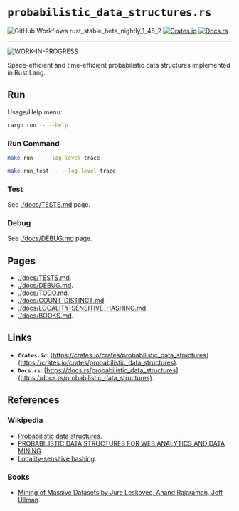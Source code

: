 # `probabilistic_data_structures.rs`

![GitHub Workflows rust_stable_beta_nightly_1_45_2](https://github.com/banaio/probabilistic_data_structures.rs/workflows/rust_stable_beta_nightly_1_45_2/badge.svg)
[![Crates.io](https://img.shields.io/crates/v/probabilistic_data_structures.svg)](https://crates.io/crates/probabilistic_data_structures)
[![Docs.rs](https://docs.rs/probabilistic_data_structures/badge.svg)](https://docs.rs/probabilistic_data_structures)

---

![WORK-IN-PROGRESS](https://img.shields.io/badge/probabilistic__data__structures.rs-WORK--IN--PROGRESS-red?style=for-the-badge&logo=rust&maxAge=604800&cacheSeconds=604800)

Space-efficient and time-efficient probabilistic data structures implemented in Rust Lang.

## Run

Usage/Help menu:

```sh
cargo run -- --help
```

### Run Command

```sh
make run -- --log_level trace
```

```sh
make run_test -- --log-level trace
```

### Test

See [./docs/TESTS.md](./docs/TESTS.md) page.

### Debug

See [./docs/DEBUG.md](./docs/DEBUG.md) page.

## Pages

* [./docs/TESTS.md](./docs/TESTS.md).
* [./docs/DEBUG.md](./docs/DEBUG.md).
* [./docs/TODO.md](./docs/TODO.md).
* [./docs/COUNT_DISTINCT.md](./docs/COUNT_DISTINCT.md).
* [./docs/LOCALITY-SENSITIVE_HASHING.md](./docs/LOCALITY-SENSITIVE_HASHING.md).
* [./docs/BOOKS.md](./docs/BOOKS.md).

## Links

* **`Crates.io`:** [https://crates.io/crates/probabilistic_data_structures](https://crates.io/crates/probabilistic_data_structures).
* **`Docs.rs`:** [https://docs.rs/probabilistic_data_structures](https://docs.rs/probabilistic_data_structures).

## References

### Wikipedia

* [Probabilistic data structures](https://en.wikipedia.org/wiki/Category:Probabilistic_data_structures).
* [PROBABILISTIC DATA STRUCTURES FOR WEB ANALYTICS AND DATA MINING](https://highlyscalable.wordpress.com/2012/05/01/probabilistic-structures-web-analytics-data-mining/).
* [Locality-sensitive hashing](https://en.wikipedia.org/wiki/Locality-sensitive_hashing).

### Books

* [Mining of Massive Datasets by Jure Leskovec, Anand Rajaraman, Jeff Ullman](http://www.mmds.org/).
